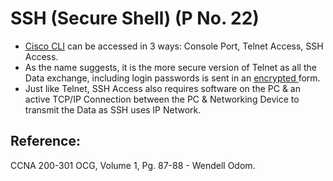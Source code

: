 # SSH \(Secure Shell\) \(P No. 22\)

* [Cisco CLI](https://app.gitbook.com/@mudassirs46/s/network-fundamentals/~/drafts/-MRZ8l67L5MHnaQIEh9W/cisco-cli) can be accessed in 3 ways: Console Port, Telnet Access, SSH Access.
* As the name suggests, it is the more secure version of Telnet as all the Data exchange, including login passwords is sent in an [encrypted ](https://app.gitbook.com/@mudassirs46/s/network-fundamentals/~/drafts/-MRZ8l67L5MHnaQIEh9W/securing-user-and-privileged-mode-for-ssh-users)form.
* Just like Telnet, SSH Access also requires software on the PC & an active TCP/IP Connection between the PC & Networking Device to transmit the Data as SSH uses IP Network.

## Reference:

CCNA 200-301 OCG, Volume 1, Pg. 87-88 - Wendell Odom.

